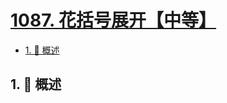 # [1087. 花括号展开【中等】](https://github.com/tnotesjs/TNotes.leetcode/tree/main/notes/1087.%20%E8%8A%B1%E6%8B%AC%E5%8F%B7%E5%B1%95%E5%BC%80%E3%80%90%E4%B8%AD%E7%AD%89%E3%80%91)

<!-- region:toc -->

- [1. 📝 概述](#1--概述)

<!-- endregion:toc -->

## 1. 📝 概述
